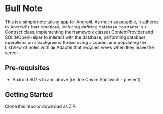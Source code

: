 Bull Note
===================================

This is a simple note taking app for Android. As much as possible, it adheres
to Android's best practices, including defining database constants in a Contract
class, implementing the framework classes ContentProvider and SQLiteOpenHelper
to interact with the database, performing database operations on a
background thread using a Loader, and populating the ListView of notes with
an Adapter that recycles views when they leave the screen.

Pre-requisites
--------------

- Android SDK v15 and above (i.e. Ice Cream Sandwich - present)

Getting Started
---------------

Clone this repo or download as ZIP.

